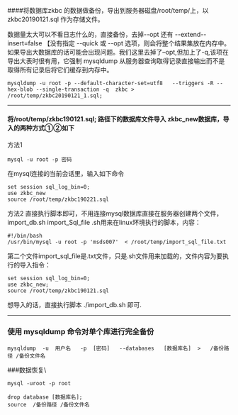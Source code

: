

####将数据库zkbc 的数据做备份，导出到服务器磁盘/root/temp/上，以 zkbc20190121.sql 作为存储文件。

数据量太大可以不看日志什么的，直接备份，去掉--opt 还有 --extend--insert=false 【没有指定 --quick 或 --opt 选项，则会将整个结果集放在内存中。如果导出大数据库的话可能会出现问题。我们这里去掉了–opt,但加上了-q,该项在导出大表时很有用，它强制 mysqldump 从服务器查询取得记录直接输出而不是取得所有记录后将它们缓存到内存中。

```commandline
mysqldump -u root -p --default-character-set=utf8   --triggers -R --hex-blob --single-transaction -q  zkbc > /root/temp/zkbc20190121_1.sql;
```

----

#### 将/root/temp/zkbc190121.sql; 路径下的数据库文件导入 zkbc_new数据库，导入的两种方式①②如下
方法1

```commandline
mysql -u root -p 密码
```

在mysql连接的当前会话里，输入如下命令

```mysql
set session sql_log_bin=0;
use zkbc_new
source /root/temp/zkbc190221.sql
```

方法2
直接执行脚本即可，不用连接mysql数据库直接在服务器创建两个文件，
import_db.sh
import_Sql_file
.sh用来在linux环境执行的脚本，内容：

```commandline
#!/bin/bash
/usr/bin/mysql -u root -p 'msds007'  < /root/temp/import_sql_file.txt
```

第二个文件import_sql_file是.txt文件，只是.sh文件用来加载的，文件内容为要执行的导入指令：

```mysql
set session sql_log_bin=0;
use zkbc_new;
source /root/temp/zkbc190121.sql
```

想导入的话，直接执行脚本 ./import_db.sh 即可.

---

### 使用 mysqldump 命令对单个库进行完全备份

```commandline
mysqldump  -u  用户名   -p  [密码]   --databases   [数据库名]  >   /备份路径 /备份文件名
```

###数据恢复\
```commandline
mysql -uroot -p root
```

```mysql
drop database [数据库名];
source  /备份路径 /备份文件名
```



